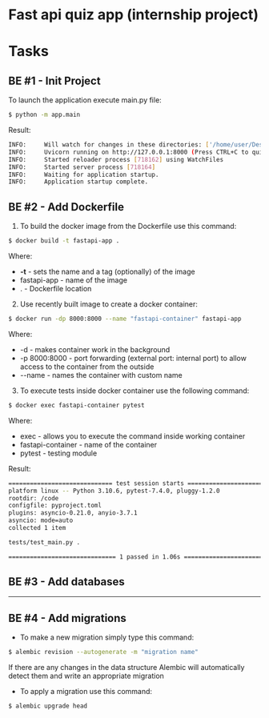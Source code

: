 # Fast api quiz app (internship project)

# Tasks

## BE #1 - Init Project 

To launch the application execute main.py file:
```bash
$ python -m app.main
```

Result:

```bash
INFO:     Will watch for changes in these directories: ['/home/user/Desktop/code/internship-fastapi-app']
INFO:     Uvicorn running on http://127.0.0.1:8000 (Press CTRL+C to quit)
INFO:     Started reloader process [718162] using WatchFiles
INFO:     Started server process [718164]
INFO:     Waiting for application startup.
INFO:     Application startup complete.
```

## BE #2 - Add Dockerfile

1. To build the docker image from the Dockerfile use this command:

```bash
$ docker build -t fastapi-app .
```
Where:

* __-t__  -  sets the name and a tag (optionally) of the image 
* fastapi-app - name of the image
* . - Dockerfile location

2. Use recently built image to create a docker container:

```bash
$ docker run -dp 8000:8000 --name "fastapi-container" fastapi-app 
```
Where:
* -d - makes container work in the background
* -p 8000:8000 - port forwarding (external port: internal port) to allow access to the container from the outside
* --name - names the container with custom name

3. To execute tests inside docker container use the following command:

```bash
$ docker exec fastapi-container pytest
```
Where:
* exec - allows you to execute the command inside working container
* fastapi-container - name of the container
* pytest - testing module


Result:

```bash
============================= test session starts ==============================
platform linux -- Python 3.10.6, pytest-7.4.0, pluggy-1.2.0
rootdir: /code
configfile: pyproject.toml
plugins: asyncio-0.21.0, anyio-3.7.1
asyncio: mode=auto
collected 1 item

tests/test_main.py .                                                     [100%]

============================== 1 passed in 1.06s ===============================
```

## BE #3 - Add databases
---

## BE #4 - Add migrations
* To make a new migration simply type this command:
```bash
$ alembic revision --autogenerate -m "migration name"
```
If there are any changes in the data structure Alembic will automatically detect them and write an appropriate migration

* To apply a migration use this command:
```bash
$ alembic upgrade head
```
